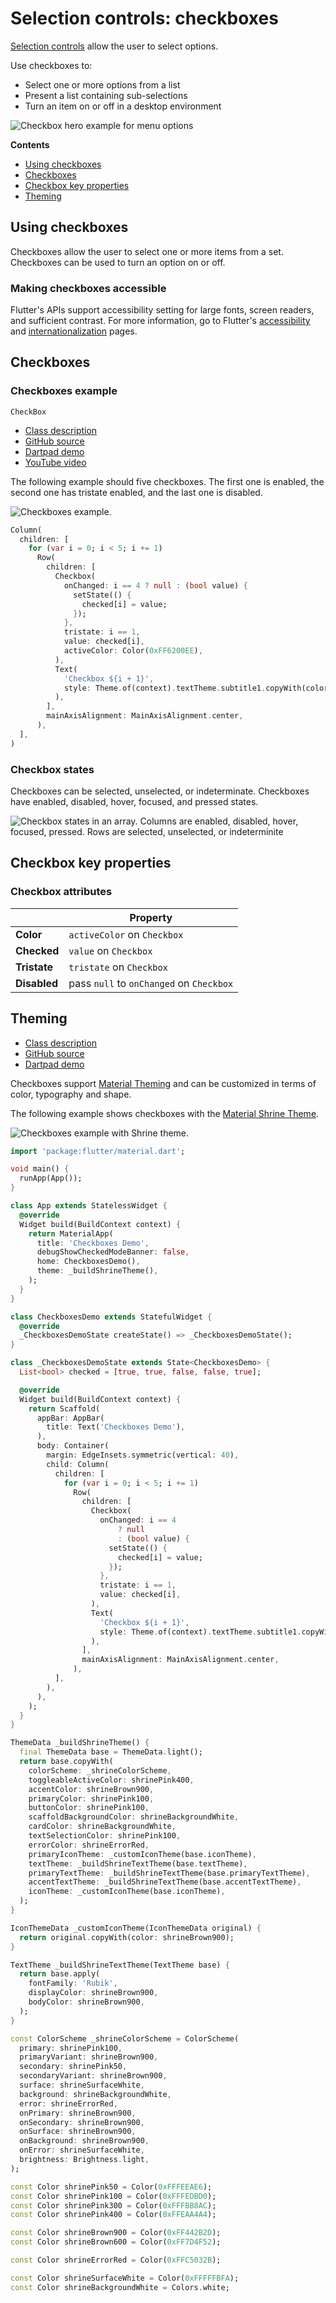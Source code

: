 <!--docs:
title: "Material selection controls: CheckBoxes"
layout: detail
section: components
excerpt: "Selection controls allow the user to select options."
iconId:
path: /catalog/SelectionControlsCheckBoxes/
-->

# Selection controls: checkboxes

[Selection controls](https://material.io/components/selection-controls#usage) allow the user to select options.

Use checkboxes to:

- Select one or more options from a list
- Present a list containing sub-selections
- Turn an item on or off in a desktop environment

![Checkbox hero example for menu options](assets/checkboxes/checkbox-hero.png)

**Contents**

- [Using checkboxes](#using-checkboxes)
- [Checkboxes](#checkboxes)
- [Checkbox key properties](#checkbox-key-properties)
- [Theming](#theming)

## Using checkboxes

Checkboxes allow the user to select one or more items from a set. Checkboxes can be used to turn an option on or off.

### Making checkboxes accessible

Flutter's APIs support accessibility setting for large fonts, screen readers, and sufficient contrast. For more information, go to Flutter's [accessibility](https://flutter.dev/docs/development/accessibility-and-localization/accessibility) and [internationalization](https://flutter.dev/docs/development/accessibility-and-localization/internationalization) pages.

## Checkboxes

### Checkboxes example

`CheckBox`

- [Class description](https://api.flutter.dev/flutter/material/Checkbox-class.html)
- [GitHub source](https://github.com/flutter/flutter/blob/master/packages/flutter/lib/src/material/checkbox.dart)
- [Dartpad demo](https://dartpad.dev/embed-flutter.html?gh_owner=material-components&gh_repo=material-components-flutter&gh_path=docs/components/dartpad/checkboxes/regular&gh_ref=develop)
- [YouTube video](https://www.youtube.com/watch?v=RkSqPAn9szs&list=PLjxrf2q8roU23XGwz3Km7sQZFTdB996iG&index=82&ab_channel=Flutter)

The following example should five checkboxes. The first one is enabled, the second one has tristate enabled, and the last one is disabled.

![Checkboxes example.](assets/checkboxes/checkboxes-example.png)

```dart
Column(
  children: [
    for (var i = 0; i < 5; i += 1)
      Row(
        children: [
          Checkbox(
            onChanged: i == 4 ? null : (bool value) {
              setState(() {
                checked[i] = value;
              });
            },
            tristate: i == 1,
            value: checked[i],
            activeColor: Color(0xFF6200EE),
          ),
          Text(
            'Checkbox ${i + 1}',
            style: Theme.of(context).textTheme.subtitle1.copyWith(color: i == 4 ? Colors.black38 : Colors.black),
          ),
        ],
        mainAxisAlignment: MainAxisAlignment.center,
      ),
  ],
)
```

### Checkbox states

Checkboxes can be selected, unselected, or indeterminate. Checkboxes have enabled, disabled, hover, focused, and pressed states.

![Checkbox states in an array. Columns are enabled, disabled, hover, focused, pressed. Rows are selected, unselected, or indeterminite](assets/checkboxes/checkbox-state.png)

## Checkbox key properties

### Checkbox attributes

&nbsp; | Property
------ | ---------
**Color** | `activeColor` on `Checkbox`
**Checked** | `value` on `Checkbox`
**Tristate** | `tristate` on `Checkbox`
**Disabled** | pass `null` to `onChanged` on `Checkbox`

## Theming

- [Class description](https://api.flutter.dev/flutter/material/Checkbox-class.html)
- [GitHub source](https://github.com/flutter/flutter/blob/master/packages/flutter/lib/src/material/checkbox.dart)
- [Dartpad demo](https://dartpad.dev/embed-flutter.html?gh_owner=material-components&gh_repo=material-components-flutter&gh_path=docs/components/dartpad/checkboxes/theme&gh_ref=develop)

Checkboxes support [Material Theming](https://material.io/components/buttons/#theming) and can be customized in terms of color, typography and shape.

The following example shows checkboxes with the [Material Shrine Theme](https://material.io/design/material-studies/shrine.html).

![Checkboxes example with Shrine theme.](assets/checkboxes/checkboxes-themed.png)

```dart
import 'package:flutter/material.dart';

void main() {
  runApp(App());
}

class App extends StatelessWidget {
  @override
  Widget build(BuildContext context) {
    return MaterialApp(
      title: 'Checkboxes Demo',
      debugShowCheckedModeBanner: false,
      home: CheckboxesDemo(),
      theme: _buildShrineTheme(),
    );
  }
}

class CheckboxesDemo extends StatefulWidget {
  @override
  _CheckboxesDemoState createState() => _CheckboxesDemoState();
}

class _CheckboxesDemoState extends State<CheckboxesDemo> {
  List<bool> checked = [true, true, false, false, true];

  @override
  Widget build(BuildContext context) {
    return Scaffold(
      appBar: AppBar(
        title: Text('Checkboxes Demo'),
      ),
      body: Container(
        margin: EdgeInsets.symmetric(vertical: 40),
        child: Column(
          children: [
            for (var i = 0; i < 5; i += 1)
              Row(
                children: [
                  Checkbox(
                    onChanged: i == 4
                        ? null
                        : (bool value) {
                      setState(() {
                        checked[i] = value;
                      });
                    },
                    tristate: i == 1,
                    value: checked[i],
                  ),
                  Text(
                    'Checkbox ${i + 1}',
                    style: Theme.of(context).textTheme.subtitle1.copyWith(color: i == 4 ? Colors.black38 : Colors.black),
                  ),
                ],
                mainAxisAlignment: MainAxisAlignment.center,
              ),
          ],
        ),
      ),
    );
  }
}

ThemeData _buildShrineTheme() {
  final ThemeData base = ThemeData.light();
  return base.copyWith(
    colorScheme: _shrineColorScheme,
    toggleableActiveColor: shrinePink400,
    accentColor: shrineBrown900,
    primaryColor: shrinePink100,
    buttonColor: shrinePink100,
    scaffoldBackgroundColor: shrineBackgroundWhite,
    cardColor: shrineBackgroundWhite,
    textSelectionColor: shrinePink100,
    errorColor: shrineErrorRed,
    primaryIconTheme: _customIconTheme(base.iconTheme),
    textTheme: _buildShrineTextTheme(base.textTheme),
    primaryTextTheme: _buildShrineTextTheme(base.primaryTextTheme),
    accentTextTheme: _buildShrineTextTheme(base.accentTextTheme),
    iconTheme: _customIconTheme(base.iconTheme),
  );
}

IconThemeData _customIconTheme(IconThemeData original) {
  return original.copyWith(color: shrineBrown900);
}

TextTheme _buildShrineTextTheme(TextTheme base) {
  return base.apply(
    fontFamily: 'Rubik',
    displayColor: shrineBrown900,
    bodyColor: shrineBrown900,
  );
}

const ColorScheme _shrineColorScheme = ColorScheme(
  primary: shrinePink100,
  primaryVariant: shrineBrown900,
  secondary: shrinePink50,
  secondaryVariant: shrineBrown900,
  surface: shrineSurfaceWhite,
  background: shrineBackgroundWhite,
  error: shrineErrorRed,
  onPrimary: shrineBrown900,
  onSecondary: shrineBrown900,
  onSurface: shrineBrown900,
  onBackground: shrineBrown900,
  onError: shrineSurfaceWhite,
  brightness: Brightness.light,
);

const Color shrinePink50 = Color(0xFFFEEAE6);
const Color shrinePink100 = Color(0xFFFEDBD0);
const Color shrinePink300 = Color(0xFFFBB8AC);
const Color shrinePink400 = Color(0xFFEAA4A4);

const Color shrineBrown900 = Color(0xFF442B2D);
const Color shrineBrown600 = Color(0xFF7D4F52);

const Color shrineErrorRed = Color(0xFFC5032B);

const Color shrineSurfaceWhite = Color(0xFFFFFBFA);
const Color shrineBackgroundWhite = Colors.white;

```
